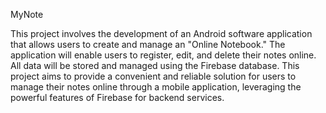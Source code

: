MyNote

This project involves the development of an Android software application that allows users to create and manage an "Online Notebook." The application will enable users to register, edit, and delete their notes online. All data will be stored and managed using the Firebase database.
This project aims to provide a convenient and reliable solution for users to manage their notes online through a mobile application, leveraging the powerful features of Firebase for backend services.

